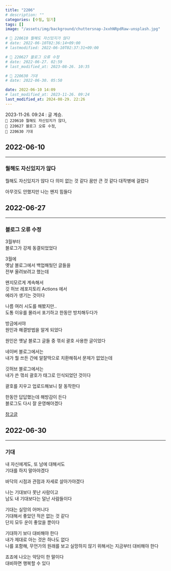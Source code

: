 ```yaml
---
title: "2206"
# description: ""
categories: [수필, 일기]
tags: []
image: "/assets/img/background/chuttersnap-JxxhNRpdRaw-unsplash.jpg"

# 🌱 220610 뭘해도 자신있지가 않다
# date: 2022-06-10T02:36:14+09:00
# lastmodified: 2022-06-10T02:37:31+09:00

# 🌱 220627 블로그 오류 수정
# date: 2022-06-27. 02:59
# last_modified_at: 2023-08-26. 10:35

# 🌱 220630 기대
# date: 2022-06-30. 05:50

date: 2022-06-10 14:09
# last_modified_at: 2023-11-26. 09:24
last_modified_at: 2024-08-29. 22:26
---
```


2023-11-26. 09:24 : 글 계승.  
`🌱 220610 뭘해도 자신있지가 않다`,  
`🌱 220627 블로그 오류 수정`,  
`🌱 220630 기대`  

## 2022-06-10

---

### 뭘해도 자신있지가 않다

뭘해도 자신있지가 않다
다 의미 없는 것 같다
꿈만 큰 것 같다
대작병에 걸렸다

아무것도 안했지만
나는 왠지 힘들다

## 2022-06-27

---

### 블로그 오류 수정

3월부터  
블로그가 강제 동결되었었다  

3월에  
옛날 블로그에서 백업해뒀던 글들을  
전부 올려보려고 했는데  

왠지모르게 계속해서  
깃 허브 레포지토리 Actions 에서  
에라가 생기는 것이다  

나름 여러 시도를 해봤지만..  
도통 이유를 몰라서 포기하고 한동안 방치해두다가  

방금에서야  
원인과 해결방법을 알게 되었다  

원인은 옛날 블로그 글들 중 꺾쇠 괄호 사용한 글이었다  

네이버 블로그에서는  
내가 뭘 쓰든 간에 알잘딱으로 치환해줘서 문제가 없었는데  

깃허브 블로그에서는  
내가 쓴 꺾쇠 괄호가 태그로 인식되었던 것이다  

괄호를 지우고 업로드해보니 잘 동작한다  

한동안 답답했는데 해방감이 든다  
블로그도 다시 잘 운영해야겠다  

[참고글](https://seobie.github.io/blog/git-action-struggles)  

## 2022-06-30

---

### 기대

내 자신에게도, 또 남에 대해서도  
기대를 하지 말아야겠다  

바닥의 시점과 관점과 자세로 살아가야겠다  

나는 기대보다 못난 사람이고  
남도 내 기대보다는 덜난 사람들이다  

기대는 실망의 어머니다  
기대해서 좋았던 적은 없는 것 같다  
단지 모두 운이 좋았을 뿐이다  

기대하기 보다 대비해야 한다  
내가 제대로 아는 것은 하나도 없다  
나를 포함해, 무언가의 원래를 보고 실망하지 않기 위해서는 지금부터 대비해야 한다  

죠죠에 나오는 악당이 한 말이다  
대비하면 행복할 수 있다  
